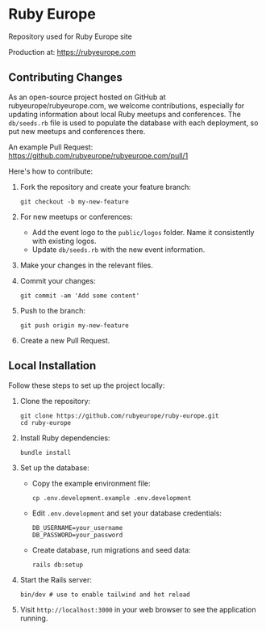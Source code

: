 # Ruby Europe

Repository used for Ruby Europe site

Production at: https://rubyeurope.com


## Contributing Changes

As an open-source project hosted on GitHub at rubyeurope/rubyeurope.com, we welcome contributions, especially for updating information about local Ruby meetups and conferences. The `db/seeds.rb` file is used to populate the database with each deployment, so put new meetups and conferences there.

An example Pull Request: https://github.com/rubyeurope/rubyeurope.com/pull/1

Here's how to contribute:

1. Fork the repository and create your feature branch:
   ```
   git checkout -b my-new-feature
   ```

2. For new meetups or conferences:
   - Add the event logo to the `public/logos` folder. Name it consistently with existing logos.
   - Update `db/seeds.rb` with the new event information.

3. Make your changes in the relevant files.

4. Commit your changes:
   ```
   git commit -am 'Add some content'
   ```

5. Push to the branch:
   ```
   git push origin my-new-feature
   ```

6. Create a new Pull Request.

## Local Installation

Follow these steps to set up the project locally:

1. Clone the repository:
   ```
   git clone https://github.com/rubyeurope/ruby-europe.git
   cd ruby-europe
   ```

2. Install Ruby dependencies:
   ```
   bundle install
   ```

3. Set up the database:
   - Copy the example environment file:
     ```
     cp .env.development.example .env.development
     ```
   - Edit `.env.development` and set your database credentials:
     ```
     DB_USERNAME=your_username
     DB_PASSWORD=your_password
     ```
   - Create database, run migrations and seed data:
     ```
     rails db:setup
     ```

4. Start the Rails server:
   ```
   bin/dev # use to enable tailwind and hot reload
   ```

5. Visit `http://localhost:3000` in your web browser to see the application running.
